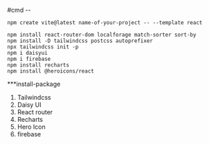 #cmd -- 
```
npm create vite@latest name-of-your-project -- --template react
```

```
npm install react-router-dom localforage match-sorter sort-by 
npm install -D tailwindcss postcss autoprefixer
npx tailwindcss init -p
npm i daisyui
npm i firebase
npm install recharts
npm install @heroicons/react
```

***install-package
1. Tailwindcss
2. Daisy UI
3. React router
4. Recharts 
5. Hero Icon
6. firebase
